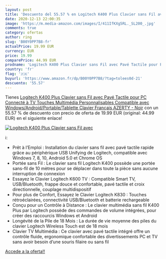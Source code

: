 ```yaml
---
layout: post
title: 'Descuento del 55.57 % en Logitech K400 Plus Clavier sans Fil avec'
date: 2020-12-13 22:00:35
image: 'https://m.media-amazon.com/images/I/411IfKXg5RL._SL200_.jpg'
comments: true
category: ofertas
author: ring
slug: 'B00Y0PP7B8-fr'
actualPrice: 19.99 EUR
currency: EUR
price: 19.99
comparePrice: 44.99 EUR
prodname: 'Logitech K400 Plus Clavier sans Fil avec Pavé Tactile pour PC Connecté à TV  Touches Multimédia Personnalisables  Compatible avec Windows/Android/Portable/Tablette  Clavier Français AZERTY - Noir'
country: 'fr'
flag: '🇫🇷'
buyurl: 'https://www.amazon.fr/dp/B00Y0PP7B8/?tag=tolees0d-21'
descuento: '55.57'
---
```


Tienes [Logitech K400 Plus Clavier sans Fil avec Pavé Tactile pour PC Connecté à TV  Touches Multimédia Personnalisables  Compatible avec Windows/Android/Portable/Tablette  Clavier Français AZERTY - Noir](https://www.amazon.fr/dp/B00Y0PP7B8/?tag=tolees0d-21) con un 55.57 % de descuento con precio de oferta de 19.99 EUR (original: 44.99 EUR) en el siguiente enlace!

[![Logitech K400 Plus Clavier sans Fil avec](https://m.media-amazon.com/images/I/411IfKXg5RL._SL200_.jpg)](https://www.amazon.fr/dp/B00Y0PP7B8/?tag=tolees0d-21)

ℹ️:

- Prêt à l’Emploi : Installation du clavier sans fil avec pavé tactile rapide grâce au périphérique USB Unifying de Logitech, compatible avec Windows 7, 8, 10, Android 5.0 et Chrome OS
- Portée sans Fil : Le clavier sans fil Logitech K400 possède une portée sans-fil de 10 mètres pour se déplacer dans toute la pièce sans aucune interruption de connexion
- Essayez le Clavier Logitech K600 TV : Compatible Smart TV, USB/Bluetooth, frappe douce et confortable, pavé tactile et croix directionnelle, couplage multidispositif
- Pour plus de Confort, Essayez le Clavier Logitech K830 : Touches rétroéclairées, connectivité USB/Bluetooth et batterie rechargeable
- Conçu pour un Contrôle à Distance : Le clavier multimédia sans fil K400 Plus par Logitech possède des commandes de volume intégrées, pour créer des raccourcis Windows et Android
- Longévité de la Pile de 18 Mois : La durée de vie moyenne des piles du clavier Logitech Wireless Touch est de 18 mois
- Clavier TV Multimédia : Ce clavier avec pavé tactile intégré offre un contrôle fluide, ergonomique confortable des divertissements PC et TV sans avoir besoin d’une souris filaire ou sans fil

[Accede a la oferta!!](https://www.amazon.fr/dp/B00Y0PP7B8/?tag=tolees0d-21)
